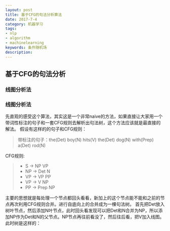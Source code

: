 ```yaml
---
layout: post
title: 基于CFG的句法分析算法
date: 2017-7-4
category: 机器学习
tags: 
- nlp
- algorithm
- machinelearning
keywords: 条件随机场
description:
---
```


## 基于CFG的句法分析

### 线图分析法

### 线图分析法

先直观的感受这个算法，其实这是一个非常naive的方法，如果直接让大家用一个带词性标注的句子和一套CFG规则去解析出句法树，这个方法应该就是最直接的解法。
假设有这样的的句子和CFG规则：
> 带标注的句子：the(Det) boy(N) hits(V) the(Det) dog(N) with(Prep) a(Det) rod(N)

CFG规则:
> - S -> NP VP
> - NP -> Det N
> - VP -> VP PP
> - VP -> V NP
> - PP -> Prep NP

主要的思想就是每处理一个节点都回头看看，新加上的这个节点能不能和之前的节点再次利用CFG规则合并。进行自底向上的合并成为一棵句法树。
首先把Det放入树叶节点，然后添加N叶节点，此时回头看发现可以把Det和N合并为NP，所以添加NP作为Det和N的父节点。NP节点再往前看没了，然后往后看，把V加入线图。此时树是这样的：

